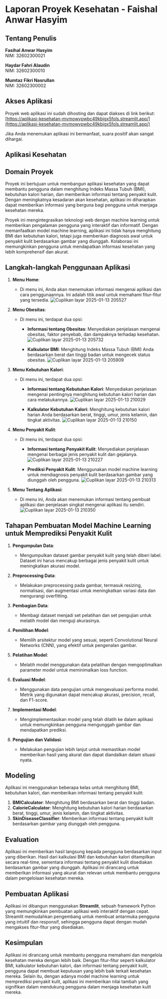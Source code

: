 # Laporan Proyek Kesehatan - Faishal Anwar Hasyim

## Tentang Penulis
**Fasihal Anwar Hasyim**  
  NIM: 32602300021

**Haydar Fahri Alaudin**  
  NIM: 32602300010

**Mumtaz Fikri Nasrullan**  
  NIM: 32602300002

## Akses Aplikasi
Proyek web aplikasi ini sudah dihosting dan dapat diakses di link berikut:  
[https://aplikasi-kesehatan-mvmowvpwbc49kbjgx5fols.streamlit.app/](https://aplikasi-kesehatan-mvmowvpwbc49kbjgx5fols.streamlit.app/)

Jika Anda menemukan aplikasi ini bermanfaat, suara positif akan sangat dihargai.

## Aplikasi Kesehatan

## Domain Proyek
Proyek ini bertujuan untuk membangun aplikasi kesehatan yang dapat membantu pengguna dalam menghitung Indeks Massa Tubuh (BMI), kebutuhan kalori harian, dan memberikan informasi tentang penyakit kulit. Dengan meningkatnya kesadaran akan kesehatan, aplikasi ini diharapkan dapat memberikan informasi yang berguna bagi pengguna untuk menjaga kesehatan mereka.

Proyek ini mengintegrasikan teknologi web dengan machine learning untuk memberikan pengalaman pengguna yang interaktif dan informatif. Dengan memanfaatkan model machine learning, aplikasi ini tidak hanya menghitung BMI dan kebutuhan kalori, tetapi juga memberikan diagnosis awal untuk penyakit kulit berdasarkan gambar yang diunggah. Kolaborasi ini memungkinkan pengguna untuk mendapatkan informasi kesehatan yang lebih komprehensif dan akurat.

## Langkah-langkah Penggunaan Aplikasi

1. **Menu Home**:
   - Di menu ini, Anda akan menemukan informasi mengenai aplikasi dan cara penggunaannya. Ini adalah titik awal untuk memahami fitur-fitur yang tersedia.
     ![Cuplikan layar 2025-01-13 205527](https://github.com/user-attachments/assets/032fb36e-df65-4a19-97f2-604a43128b14)


2. **Menu Obesitas**:
   - Di menu ini, terdapat dua opsi:
     - **Informasi tentang Obesitas**: Menyediakan penjelasan mengenai obesitas, faktor penyebab, dan dampaknya terhadap kesehatan.
       ![Cuplikan layar 2025-01-13 205732](https://github.com/user-attachments/assets/96ac94ae-5d71-4c5f-831a-7e6fab4a3195)


     - **Kalkulator BMI**: Menghitung Indeks Massa Tubuh (BMI) Anda berdasarkan berat dan tinggi badan untuk mengecek status obesitas.
       ![Cuplikan layar 2025-01-13 205909](https://github.com/user-attachments/assets/3c411611-e5f7-476e-8949-a306ef693bc2)


3. **Menu Kebutuhan Kalori**:
   - Di menu ini, terdapat dua opsi:
     - **Informasi tentang Kebutuhan Kalori**: Menyediakan penjelasan mengenai pentingnya menghitung kebutuhan kalori harian dan cara melakukannya.
       ![Cuplikan layar 2025-01-13 210029](https://github.com/user-attachments/assets/9bfdcd85-5ef9-44be-8dc0-7d4ec7942525)

     - **Kalkulator Kebutuhan Kalori**: Menghitung kebutuhan kalori harian Anda berdasarkan berat, tinggi, umur, jenis kelamin, dan tingkat aktivitas.
       ![Cuplikan layar 2025-01-13 210150](https://github.com/user-attachments/assets/f33f5bb7-fcb6-44da-9d31-a337cfe644c8)


4. **Menu Penyakit Kulit**:
   - Di menu ini, terdapat dua opsi:
     - **Informasi tentang Penyakit Kulit**: Menyediakan penjelasan mengenai berbagai jenis penyakit kulit dan gejalanya.
       ![Cuplikan layar 2025-01-13 210227](https://github.com/user-attachments/assets/cadd58a6-1588-4b27-8f19-f52e844a0be7)

     - **Prediksi Penyakit Kulit**: Menggunakan model machine learning untuk mendiagnosis penyakit kulit berdasarkan gambar yang diunggah oleh pengguna.
       ![Cuplikan layar 2025-01-13 210313](https://github.com/user-attachments/assets/3368948d-cb7e-481b-b521-2c6e9b78cf20)


5. **Menu Tentang Aplikasi**:
   - Di menu ini, Anda akan menemukan informasi tentang pembuat aplikasi dan penjelasan singkat mengenai aplikasi itu sendiri.
     ![Cuplikan layar 2025-01-13 210350](https://github.com/user-attachments/assets/128a119c-d9ee-42b0-833d-3e10876db0d2)


## Tahapan Pembuatan Model Machine Learning untuk Memprediksi Penyakit Kulit

1. **Pengumpulan Data**:
   - Mengumpulkan dataset gambar penyakit kulit yang telah diberi label. Dataset ini harus mencakup berbagai jenis penyakit kulit untuk meningkatkan akurasi model.

2. **Preprocessing Data**:
   - Melakukan preprocessing pada gambar, termasuk resizing, normalisasi, dan augmentasi untuk meningkatkan variasi data dan mengurangi overfitting.

3. **Pembagian Data**:
   - Membagi dataset menjadi set pelatihan dan set pengujian untuk melatih model dan menguji akurasinya.

4. **Pemilihan Model**:
   - Memilih arsitektur model yang sesuai, seperti Convolutional Neural Networks (CNN), yang efektif untuk pengenalan gambar.

5. **Pelatihan Model**:
   - Melatih model menggunakan data pelatihan dengan mengoptimalkan parameter model untuk meminimalkan loss function.

6. **Evaluasi Model**:
   - Menggunakan data pengujian untuk mengevaluasi performa model. Metrik yang digunakan dapat mencakup akurasi, precision, recall, dan F1-score.

7. **Implementasi Model**:
   - Mengimplementasikan model yang telah dilatih ke dalam aplikasi untuk memungkinkan pengguna mengunggah gambar dan mendapatkan prediksi.

8. **Pengujian dan Validasi**:
   - Melakukan pengujian lebih lanjut untuk memastikan model memberikan hasil yang akurat dan dapat diandalkan dalam situasi nyata.

## Modeling
Aplikasi ini menggunakan beberapa kelas untuk menghitung BMI, kebutuhan kalori, dan memberikan informasi tentang penyakit kulit:

1. **BMICalculator**: Menghitung BMI berdasarkan berat dan tinggi badan.
2. **CalorieCalculator**: Menghitung kebutuhan kalori harian berdasarkan berat, tinggi, umur, jenis kelamin, dan tingkat aktivitas.
3. **SkinDiseaseClassifier**: Memberikan informasi tentang penyakit kulit berdasarkan gambar yang diunggah oleh pengguna.

## Evaluation
Aplikasi ini memberikan hasil langsung kepada pengguna berdasarkan input yang diberikan. Hasil dari kalkulasi BMI dan kebutuhan kalori ditampilkan secara real-time, sementara informasi tentang penyakit kulit disediakan berdasarkan gambar yang diunggah. Aplikasi ini dirancang untuk memberikan informasi yang akurat dan relevan untuk membantu pengguna dalam pengelolaan kesehatan mereka.

## Pembuatan Aplikasi
Aplikasi ini dibangun menggunakan **Streamlit**, sebuah framework Python yang memungkinkan pembuatan aplikasi web interaktif dengan cepat. Streamlit memudahkan pengembang untuk membuat antarmuka pengguna yang intuitif dan responsif, sehingga pengguna dapat dengan mudah mengakses fitur-fitur yang disediakan.

## Kesimpulan
Aplikasi ini dirancang untuk membantu pengguna memahami dan mengelola kesehatan mereka dengan lebih baik. Dengan fitur-fitur seperti kalkulator BMI, kalkulator kebutuhan kalori, dan informasi tentang penyakit kulit, pengguna dapat membuat keputusan yang lebih baik terkait kesehatan mereka. Selain itu, dengan adanya model machine learning untuk memprediksi penyakit kulit, aplikasi ini memberikan nilai tambah yang signifikan dalam mendukung pengguna dalam menjaga kesehatan kulit mereka.
